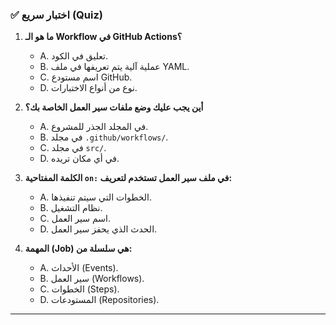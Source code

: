 ### ✅ اختبار سريع (Quiz)
1.  **ما هو الـ Workflow في GitHub Actions؟**
    * A. تعليق في الكود.
    * B. عملية آلية يتم تعريفها في ملف YAML.
    * C. اسم مستودع GitHub.
    * D. نوع من أنواع الاختبارات.

2.  **أين يجب عليك وضع ملفات سير العمل الخاصة بك؟**
    * A. في المجلد الجذر للمشروع.
    * B. في مجلد `.github/workflows/`.
    * C. في مجلد `src/`.
    * D. في أي مكان تريده.

3.  **الكلمة المفتاحية `on:` في ملف سير العمل تستخدم لتعريف:**
    * A. الخطوات التي سيتم تنفيذها.
    * B. نظام التشغيل.
    * C. اسم سير العمل.
    * D. الحدث الذي يحفز سير العمل.

4.  **المهمة (Job) هي سلسلة من:**
    * A. الأحداث (Events).
    * B. سير العمل (Workflows).
    * C. الخطوات (Steps).
    * D. المستودعات (Repositories).

---